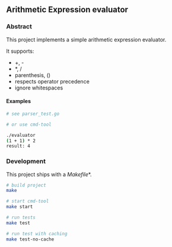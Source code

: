 ## Arithmetic Expression evaluator

### Abstract

This project implements a simple arithmetic expression evaluator.

It supports:

- +, -
- *, /
- parenthesis, ()
- respects operator precedence
- ignore whitespaces

#### Examples

```bash
# see parser_test.go

# or use cmd-tool

./evaluator
(1 + 1) * 2
result: 4
```

### Development

This project ships with a *Makefile**.

```bash
# build project
make

# start cmd-tool
make start

# run tests
make test

# run test with caching
make test-no-cache
```
